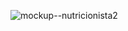 
![mockup--nutricionista2](https://user-images.githubusercontent.com/16628382/53368272-10361b80-3927-11e9-9695-50367983ba28.png)
